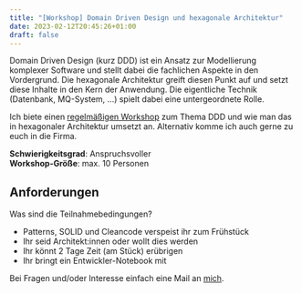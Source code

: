 ```yaml
---
title: "[Workshop] Domain Driven Design und hexagonale Architektur"
date: 2023-02-12T20:45:26+01:00
draft: false
---
```


Domain Driven Design (kurz DDD) ist ein Ansatz zur Modellierung komplexer Software und stellt dabei die 
fachlichen Aspekte in den Vordergrund. Die hexagonale Architektur greift diesen Punkt auf und setzt diese 
Inhalte in den Kern der Anwendung. Die eigentliche Technik (Datenbank, MQ-System, ...) spielt dabei eine 
untergeordnete Rolle.

Ich biete einen [regelmäßigen Workshop](https://it-bildungshaus.de/weiterbildung/seminar-ddd-domain-driven-design) 
zum Thema DDD und wie man das in hexagonaler Architektur umsetzt an. Alternativ komme ich auch gerne zu euch 
in die Firma.

**Schwierigkeitsgrad**: Anspruchsvoller  
**Workshop-Größe**: max. 10 Personen

## Anforderungen
Was sind die Teilnahmebedingungen?
* Patterns, SOLID und Cleancode verspeist ihr zum Frühstück
* Ihr seid Architekt:innen oder wollt dies werden
* Ihr könnt 2 Tage Zeit (am Stück) erübrigen
* Ihr bringt ein Entwickler-Notebook mit

Bei Fragen und/oder Interesse einfach eine Mail an [mich](mailto:mail@larmic.de?subject=Workshop:%20DDD%20und%20hex.%20Architektur).

